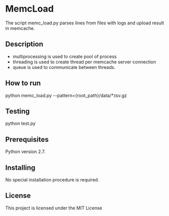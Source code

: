 MemcLoad
=====================

The script memc_load.py parses lines from files with logs and upload result in memcache.

## Description ##
* multiprocessing is used to create pool of process
* threading is used to create thread per memcache server connection
* queue is used to communicate between threads.

## How to run ##

python memc_load.py --pattern={root_path}/data/*.tsv.gz 

## Testing ##

python test.py

## Prerequisites

Python version 2.7.

## Installing

No special installation procedure is required. 

## License

This project is licensed under the MIT License

